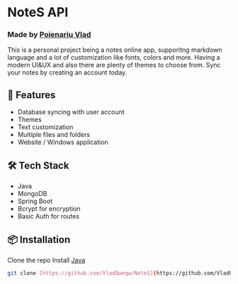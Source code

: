 # NoteS API
### Made by [Poienariu Vlad](https://www.linkedin.com/in/poienariu-vlad/)


This is a personal project being a notes online app, supporitng markdown language and a lot of customization like fonts, colors and more. Having a modern UI&UX and also there are plenty of themes to choose from. Sync your notes by creating an account today.

## 🚀 Features
- Database syncing with user account
- Themes
- Text customization
- Multiple files and folders
- Website / Windows application

## 🛠️ Tech Stack
- Java
- MongoDB
- Spring Boot
- Bcrypt for encryption
- Basic Auth for routes


## 📦 Installation
Clone the repo
Install [Java]([https://nodejs.org/en](https://www.java.com/en/))
   
```bash
git clone [https://github.com/VladQweqw/NoteS](https://github.com/VladQweqw/NoteS-API)
```

